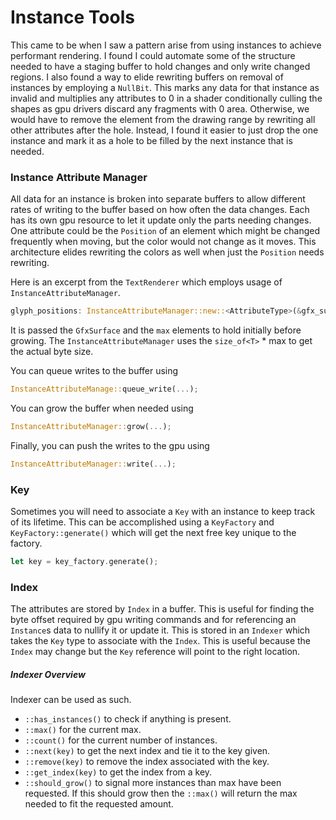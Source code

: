 # Instance Tools

This came to be when I saw a pattern arise from using instances to achieve performant
rendering. I found I could automate some of the structure needed to have a staging buffer 
to hold changes and only write changed regions. I also found a way to elide rewriting buffers
on removal of instances by employing a `NullBit`. This marks any data for that instance
as invalid and multiplies any attributes to 0 in a shader conditionally culling the 
shapes as gpu drivers discard any fragments with 0 area. Otherwise, we would have to 
remove the element from the drawing range by rewriting all other attributes after the hole.
Instead, I found it easier to just drop the one instance and mark it as a hole to be filled
by the next instance that is needed.

### Instance Attribute Manager

All data for an instance is broken into separate buffers to allow different rates of
writing to the buffer based on how often the data changes. Each has its own gpu resource to
let it update only the parts needing changes. One attribute could be the `Position` of an
element which might be changed frequently when moving, but the color would not change as it
moves. This architecture elides rewriting the colors as well when just the `Position` needs
rewriting. 

Here is an excerpt from the `TextRenderer` which employs usage of `InstanceAttributeManager`.
```rust
glyph_positions: InstanceAttributeManager::new::<AttributeType>(&gfx_surface, *max),
```

It is passed the `GfxSurface` and the `max` elements to hold initially before growing.
The `InstanceAttributeManager` uses the `size_of<T>` * max to get the actual byte size.

You can queue writes to the buffer using
```rust
InstanceAttributeManage::queue_write(...);
``` 

You can grow the buffer when needed using
```rust
InstanceAttributeManager::grow(...);
```
 Finally, you can push the writes to the gpu using
 ```rust
 InstanceAttributeManager::write(...);
 ```


### Key

Sometimes you will need to associate a `Key` with an instance to keep track of its lifetime.
This can be accomplished using a `KeyFactory` and `KeyFactory::generate()` which will
get the next free key unique to the factory.
```rust
let key = key_factory.generate();
```

### Index

The attributes are stored by `Index` in a buffer. This is useful for finding the 
byte offset required by gpu writing commands and for referencing an `Instance`s data to 
nullify it or update it. This is stored in an `Indexer` which takes the `Key` type to 
associate with the `Index`. This is useful because the `Index` may change but the `Key`
reference will point to the right location.

##### Indexer Overview

Indexer can be used as such. 
- `::has_instances()` to check if anything is present.
- `::max()` for the current max.
- `::count()` for the current number of instances.
- `::next(key)` to get the next index and tie it to the key given.
- `::remove(key)` to remove the index associated with the key.
- `::get_index(key)` to get the index from a key.
- `::should_grow()` to signal more instances than max have been requested. If this should
grow then the `::max()` will return the max needed to fit the requested amount.
